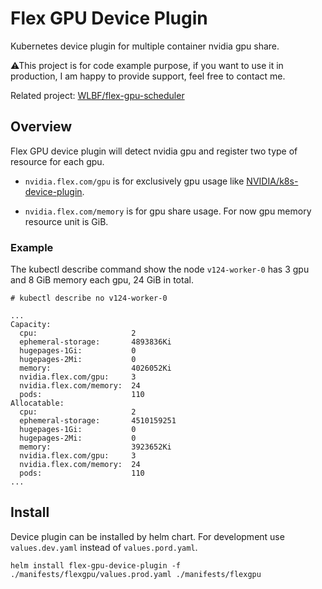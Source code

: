 # Flex GPU Device Plugin

Kubernetes device plugin for multiple container nvidia gpu share.

⚠This project is for code example purpose, if you want to use it in production, I am happy to provide support, feel
free to contact me.

Related project: [WLBF/flex-gpu-scheduler](https://github.com/WLBF/flex-gpu-scheduler)

## Overview

Flex GPU device plugin will detect nvidia gpu and register two type of resource for each gpu.

* `nvidia.flex.com/gpu` is for exclusively gpu usage
  like [NVIDIA/k8s-device-plugin](https://github.com/NVIDIA/k8s-device-plugin).

* `nvidia.flex.com/memory` is for gpu share usage. For now gpu memory resource unit is GiB.

### Example

The kubectl describe command show the node `v124-worker-0` has 3 gpu and 8 GiB memory each gpu, 24 GiB in total.

```
# kubectl describe no v124-worker-0

...
Capacity:
  cpu:                     2
  ephemeral-storage:       4893836Ki
  hugepages-1Gi:           0
  hugepages-2Mi:           0
  memory:                  4026052Ki
  nvidia.flex.com/gpu:     3
  nvidia.flex.com/memory:  24
  pods:                    110
Allocatable:
  cpu:                     2
  ephemeral-storage:       4510159251
  hugepages-1Gi:           0
  hugepages-2Mi:           0
  memory:                  3923652Ki
  nvidia.flex.com/gpu:     3
  nvidia.flex.com/memory:  24
  pods:                    110
...
```

## Install

Device plugin can be installed by helm chart. For development use `values.dev.yaml` instead of `values.pord.yaml`.

```
helm install flex-gpu-device-plugin -f  ./manifests/flexgpu/values.prod.yaml ./manifests/flexgpu
```
